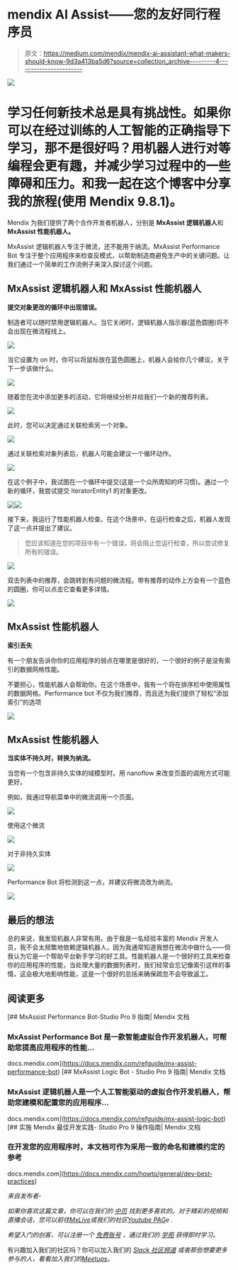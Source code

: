 # mendix AI Assist——您的友好同行程序员

> 原文：<https://medium.com/mendix/mendix-ai-assistant-what-makers-should-know-9d3a413ba5d6?source=collection_archive---------4----------------------->

![](img/1c5470e2cd716d05a428782cd0355db0.png)

# 学习任何新技术总是具有挑战性。如果你可以在经过训练的人工智能的正确指导下学习，那不是很好吗？用机器人进行对等编程会更有趣，并减少学习过程中的一些障碍和压力。和我一起在这个博客中分享我的旅程(使用 Mendix 9.8.1)。

Mendix 为我们提供了两个合作开发者机器人，分别是 **MxAssist 逻辑机器人**和 **MxAssist 性能机器人。**

MxAssist 逻辑机器人专注于微流，还不能用于纳流。MxAssist Performance Bot 专注于整个应用程序来检查反模式，以帮助制造商避免生产中的关键问题。让我们通过一个简单的工作流例子来深入探讨这个问题。

## **MxAssist 逻辑机器人和 MxAssist 性能机器人**

**提交对象更改的循环中出现错误。**

制造者可以随时禁用逻辑机器人。当它关闭时，逻辑机器人指示器(蓝色圆圈)将不会出现在微流程线上。

![](img/959539f32874d2c5a7fff976ce54c049.png)

当它设置为 on 时，你可以将鼠标放在蓝色圆圈上，机器人会给你几个建议，关于下一步该做什么。

![](img/0c2bb4348dba8d113154155ee84e1936.png)

随着您在流中添加更多的活动，它将继续分析并给我们一个新的推荐列表。

![](img/f494e228d04f8cd94df96d7d4b5877ea.png)

此时，您可以决定通过关联检索另一个对象。

![](img/6c786f5aa7b90ee0d67d2fb24f77d790.png)

通过关联检索对象列表后，机器人可能会建议一个循环动作。

![](img/9a47b58f3c8aadbdeba1c5229572cf66.png)

在这个例子中，我试图在一个循环中提交(这是一个众所周知的坏习惯)。通过一个新的循环，我尝试提交 IteratorEntity1 的对象更改。

![](img/92fb65ef390dc6071c3e042f8f5fc085.png)![](img/5e13438595fc0a338ea7ebd6678fb0fb.png)

接下来，我运行了性能机器人检查。在这个场景中，在运行检查之后，机器人发现了这一点并提出了建议。

> 您应该知道在您的项目中有一个错误，将会阻止您运行检查，所以尝试修复所有的错误。

![](img/84df9f157aa1146f8d6376db8c7522b5.png)

双击列表中的推荐，会跳转到有问题的微流程。带有推荐的动作上方会有一个蓝色的圆圈，你可以点击它查看更多详情。

![](img/83eef5d2737339cc2a7a7f8236db8477.png)

## **MxAssist 性能机器人**

**索引丢失**

有一个朋友告诉你你的应用程序的弱点在哪里是很好的，一个很好的例子是没有索引的数据网格性能。

不要担心，性能机器人会帮助你。在这个场景中，我有一个将在排序栏中使用属性的数据网格。Performance bot 不仅为我们推荐，而且还为我们提供了轻松“添加索引”的选项

![](img/d72e1cde6e3a61130069ac6bd505171c.png)

## **MxAssist 性能机器人**

**当实体不持久时，转换为纳流。**

当您有一个包含非持久实体的域模型时。用 nanoflow 来改变页面的调用方式可能更好。

例如，我通过导航菜单中的微流调用一个页面。

![](img/d6f1f1c53ab87c43e7e379b9b96a6278.png)

使用这个微流

![](img/3af914130140caa85e7d2bef5d4802de.png)

对于非持久实体

![](img/d31e1b496bc43f5617603264e029c393.png)

Performance Bot 将检测到这一点，并建议将微流改为纳流。

![](img/78ba7460864b7a6175d97e021b78902a.png)

## 最后的想法

总的来说，我发现机器人非常有用。由于我是一名经验丰富的 Mendix 开发人员，我不会太频繁地依赖逻辑机器人，因为我通常知道我想在微流中做什么——但我认为它是一个帮助平台新手学习的好工具。性能机器人是一个很好的工具来检查你的应用程序的性能，当处理大量的数据列表时，我们经常会忘记像索引这样的事情，这会极大地影响性能，这是一个很好的总括来确保疏忽不会导致返工。

## 阅读更多

[](https://docs.mendix.com/refguide/mx-assist-performance-bot) [## MxAssist Performance Bot-Studio Pro 9 指南| Mendix 文档

### MxAssist Performance Bot 是一款智能虚拟合作开发机器人，可帮助您提高应用程序的性能…

docs.mendix.com](https://docs.mendix.com/refguide/mx-assist-performance-bot)  [## MxAssist Logic Bot - Studio Pro 9 指南| Mendix 文档

### MxAssist 逻辑机器人是一个人工智能驱动的虚拟合作开发机器人，帮助您建模和配置您的应用程序…

docs.mendix.com](https://docs.mendix.com/refguide/mx-assist-logic-bot)  [## 实施 Mendix 最佳开发实践- Studio Pro 9 操作指南| Mendix 文档

### 在开发您的应用程序时，本文档可作为采用一致的命名和建模约定的参考

docs.mendix.com](https://docs.mendix.com/howto/general/dev-best-practices) 

*来自发布者-*

*如果你喜欢这篇文章，你可以在我们的* [*中页*](https://medium.com/mendix) *找到更多喜欢的。对于精彩的视频和直播会话，您可以前往*[*MxLive*](https://www.mendix.com/live/)*或我们的社区*[*Youtube PAG*](https://www.youtube.com/c/MendixCommunity/community)*e .*

*希望入门的创客，可以注册一个* [*免费账号*](https://signup.mendix.com/link/signup/?source=direct) *，通过我们的* [*学苑*](https://academy.mendix.com/link/home) *获得即时学习。*

有兴趣加入我们的社区吗？你可以加入我们的 [*Slack 社区频道*](https://join.slack.com/t/mendixcommunity/shared_invite/zt-hwhwkcxu-~59ywyjqHlUHXmrw5heqpQ) *或者那些想要更多参与的人，看看加入我们的*[*Meetups*](https://developers.mendix.com/meetups/#meetupsNearYou)*。*